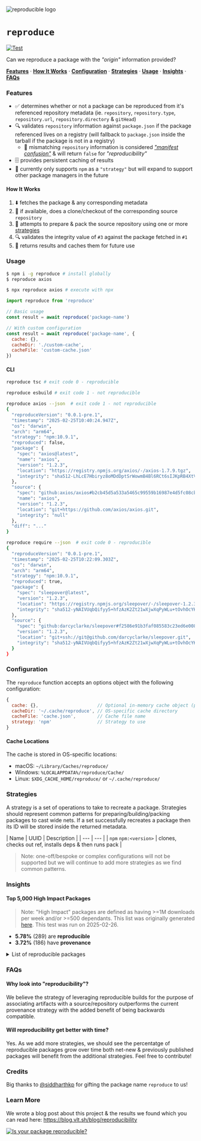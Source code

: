 <img src="https://github.com/user-attachments/assets/e31faec6-a3b7-48d1-92a3-f88f0a5521f8" alt="reproducible logo" />

# `reproduce`

[![Test](https://github.com/vltpkg/reproduce/actions/workflows/test.yml/badge.svg)](https://github.com/vltpkg/reproduce/actions/workflows/test.yml)

Can we reproduce a package with the _"origin"_ information provided?

**[Features](#features)**
·
**[How It Works](#how-it-works)**
·
**[Configuration](#configuration)**
·
**[Strategies](#strategies)**
·
**[Usage](#usage)**
·
**[Insights](#insights)**
·
**[FAQs](#faqs)**

### Features

- ✅ determines whether or not a package can be reproduced from it's referenced repository metadata (ie. `repository`, `repository.type`, `repository.url`, `repository.directory` & `gitHead`)
- 🔍 validates `repository` information against `package.json` if the package referenced lives on a registry (will fallback to `package.json` inside the tarball if the package is not in a registry)
  - 🔀 mismatching `repository` information is considered [_"manifest confusion"_](https://blog.vlt.sh/blog/the-massive-hole-in-the-npm-ecosystem) & will return `false` for _"reproducibility"_
- 🗄️ provides persistent caching of results
- 🔄 currently only supports `npm` as a `"strategy"` but will expand to support other package managers in the future

#### How It Works

1. ⬇️ fetches the package & any corresponding metadata
2. 📂 if available, does a clone/checkout of the corresponding source `repository`
3. 🔄 attempts to prepare & pack the source repository using one or more [strategies](#strategies)
4. 🔍 validates the integrity value of `#3` against the package fetched in `#1`
5. 📄 returns results and caches them for future use

### Usage

```bash
$ npm i -g reproduce # install globally
$ reproduce axios
```

```bash
$ npx reproduce axios # execute with npx
```

```js
import reproduce from 'reproduce'

// Basic usage
const result = await reproduce('package-name')

// With custom configuration
const result = await reproduce('package-name', {
  cache: {},
  cacheDir: './custom-cache',
  cacheFile: 'custom-cache.json'
})
```


#### CLI

```bash
reproduce tsc # exit code 0 - reproducible
```

```bash
reproduce esbuild # exit code 1 - not reproducible
```

```bash
reproduce axios --json  # exit code 1 - not reproducible
{
  "reproduceVersion": "0.0.1-pre.1",
  "timestamp": "2025-02-25T10:40:24.947Z",
  "os": "darwin",
  "arch": "arm64",
  "strategy": "npm:10.9.1",
  "reproduced": false,
  "package": {
    "spec": "axios@latest",
    "name": "axios",
    "version": "1.2.3",
    "location": "https://registry.npmjs.org/axios/-/axios-1.7.9.tgz",
    "integrity": "sha512-LhLcE7Hbiryz8oMDdDptSrWowmB4Bl6RCt6sIJKpRB4XtVf0iEgewX3au/pJqm+Py1kCASkb/FFKjxQaLtxJvw=="
  },
  "source": {
    "spec": "github:axios/axios#b2cb45d5a533a5465c99559b16987e4d5fc08cbc",
    "name": "axios",
    "version": "1.2.3",
    "location": "git+https://github.com/axios/axios.git",
    "integrity": "null"
  },
  "diff": "..."
}
```

```bash
reproduce require --json  # exit code 0 - reproducible
{
  "reproduceVersion": "0.0.1-pre.1",
  "timestamp": "2025-02-25T10:22:09.303Z",
  "os": "darwin",
  "arch": "arm64",
  "strategy": "npm:10.9.1",
  "reproduced": true,
  "package": {
    "spec": "sleepover@latest",
    "version": "1.2.3",
    "location": "https://registry.npmjs.org/sleepover/-/sleepover-1.2.3.tgz",
    "integrity": "sha512-yNAIVUqbQifyy5+hfzAzK2Zt21wXjwXqPyWLu+tOvhOcYKG2ffUiSoBXwt/yo4KJ51IcJfUS0Uq0ktOoMWy9Yw=="
  },
  "source": {
    "spec": "github:darcyclarke/sleepover#f2586e91b3faf085583c23ed6e00819916e85c28",
    "version": "1.2.3",
    "location": "git+ssh://git@github.com/darcyclarke/sleepover.git",
    "integrity": "sha512-yNAIVUqbQifyy5+hfzAzK2Zt21wXjwXqPyWLu+tOvhOcYKG2ffUiSoBXwt/yo4KJ51IcJfUS0Uq0ktOoMWy9Yw=="
  }
}
```

### Configuration

The `reproduce` function accepts an options object with the following configuration:

```js
{
  cache: {},                      // Optional in-memory cache object (persisted to disk if provided)
  cacheDir: '~/.cache/reproduce', // OS-specific cache directory
  cacheFile: 'cache.json',        // Cache file name
  strategy: 'npm'                 // Strategy to use
}
```

#### Cache Locations

The cache is stored in OS-specific locations:
- macOS: `~/Library/Caches/reproduce/`
- Windows: `%LOCALAPPDATA%/reproduce/Cache/`
- Linux: `$XDG_CACHE_HOME/reproduce/` or `~/.cache/reproduce/`

### Strategies

A strategy is a set of operations to take to recreate a package. Strategies should represent common patterns for preparing/building/packing packages to cast wide nets. If a set successfully recreates a package then its ID will be stored inside the returned metadata.

| Name | UUID |  Description |
| --- | --- |
| `npm` `npm:<version>` | clones, checks out ref, installs deps & then runs pack |

> Note: one-off/bespoke or complex configurations will not be supported but we will continue to add more strategies as we find common patterns.

### Insights

#### Top 5,000 High Impact Packages

> Note: "High Impact" packages are defined as having >=1M downloads per week and/or >=500 dependants. This list was originally generated [here](http://github.com/nodejs/package-maintenance/issues/569#issuecomment-1739532894). This test was run on 2025-02-26.

- **5.78%** (289) are **reproducible**
- **3.72%** (186) have **provenance**

<details>
<summary>List of reproducible packages</summary>
<pre>
semver
tslib
lru-cache
readable-stream
ansi-regex
commander
minimatch
yallist
glob
string-width
fs-extra
emoji-regex
which
execa
ws
minipass
cross-spawn
micromatch
whatwg-url
tr46
mime
path-type
loader-utils
write-file-atomic
callsites
ini
binary-extensions
is-binary-path
pump
read-pkg
normalize-package-data
open
json-parse-even-better-errors
cli-cursor
yocto-queue
restore-cursor
terser
fastq
sax
ip
log-symbols
reusify
ssri
nopt
normalize-url
@eslint/eslintrc
@humanwhocodes/config-array
mdn-data
mute-stream
import-local
gauge
spdx-license-ids
test-exclude
regjsparser
spdx-exceptions
is-unicode-supported
is-ci
url
source-map-js
regenerate-unicode-properties
minizlib
unicode-match-property-value-ecmascript
data-urls
html-encoding-sniffer
whatwg-mimetype
cli-spinners
xml-name-validator
abbrev
type
unicode-canonical-property-names-ecmascript
unique-slug
unique-filename
w3c-xmlserializer
dot-prop
camelcase-keys
@sindresorhus/is
foreground-child
@npmcli/fs
stream-shift
log-update
make-fetch-happen
boxen
del
tar-fs
@hapi/hoek
p-retry
has-ansi
minipass-fetch
cli-boxes
agentkeepalive
sort-keys
safe-stable-stringify
node-gyp-build
npm-normalize-package-bin
builtins
aws-sdk
elliptic
npm-package-arg
validate-npm-package-name
es5-ext
es6-symbol
strnum
path-scurry
registry-auth-token
crypto-browserify
d
html-tags
moment-timezone
npm-bundled
ignore-walk
npm-packlist
devtools-protocol
get-port
package-json
p-defer
p-event
latest-version
default-browser-id
npm-registry-fetch
compress-commons
zip-stream
lcid
filter-obj
npm-pick-manifest
pacote
read
require-in-the-middle
npm-install-checks
throttleit
@npmcli/run-script
touch
read-package-json-fast
@npmcli/promise-spawn
@npmcli/node-gyp
@npmcli/git
prebuild-install
store2
@npmcli/installed-package-contents
proc-log
postgres-interval
xregexp
webpack-hot-middleware
is-what
copy-anything
set-cookie-parser
p-filter
fast-redact
known-css-properties
remark-slug
is-builtin-module
remark-external-links
is-text-path
text-extensions
memoizee
timers-ext
spawn-command
find-versions
debounce
xmlhttprequest-ssl
pino-abstract-transport
run-applescript
use-callback-ref
use-sidecar
estree-to-babel
default-browser
bundle-name
pretty-ms
postcss-normalize
cli-color
macos-release
windows-release
remark-footnotes
import-in-the-middle
read-cmd-shim
cpy
write-json-file
cron-parser
find-babel-config
lru-memoizer
unzipper
winston-daily-rotate-file
obliterator
csv-parser
mnemonist
set-immediate-shim
through2-filter
init-package-json
winston-logzio
@npmcli/package-json
promzard
s3-streamlogger
bin-links
@npmcli/map-workspaces
@npmcli/name-from-folder
walk-up-path
ast-module-types
union
why-is-node-running
@npmcli/metavuln-calculator
hot-shots
parse-conflict-json
oidc-token-hash
prom-client
marked-terminal
promise-call-limit
node-source-walk
libmime
logzio-nodejs
postcss-sorting
@zeit/schemas
ethereum-cryptography
parse-github-url
light-my-request
detective-stylus
n
comment-json
detective-typescript
@lezer/common
@lezer/lr
precinct
redux-mock-store
detective-postcss
twilio
log
tocbot
@hapi/podium
detective-es6
get-amd-module-type
detective-sass
detective-scss
detective-cjs
generate-object-property
sprintf-kit
highcharts
graphql-subscriptions
@tailwindcss/forms
jspdf
chance
eslint-plugin-react-native
</pre>
</details>

### FAQs

#### Why look into "reproducibility"?

We believe the strategy of leveraging reproducible builds for the purpose of associating artifacts with a source/repository outperforms the current provenance strategy with the added benefit of being backwards compatible.

#### Will reproducibility get better with time?

Yes. As we add more strategies, we should see the percentatge of reproducible packages grow over time both net-new & previously published packages will benefit from the additional strategies. Feel free to contribute!

### Credits

Big thanks to [@siddharthkp](https://github.com/siddharthkp) for gifting the package name `reproduce` to us!

### Learn More

We wrote a blog post about this project & the results we found which you can read here: https://blog.vlt.sh/blog/reproducibility

<a href="https://blog.vlt.sh/blog/reproducibility"><img src="https://github.com/user-attachments/assets/65cb6e3f-8673-49ba-9e5c-94e80925690f" alt="Is your package reproducible?" /></a>
